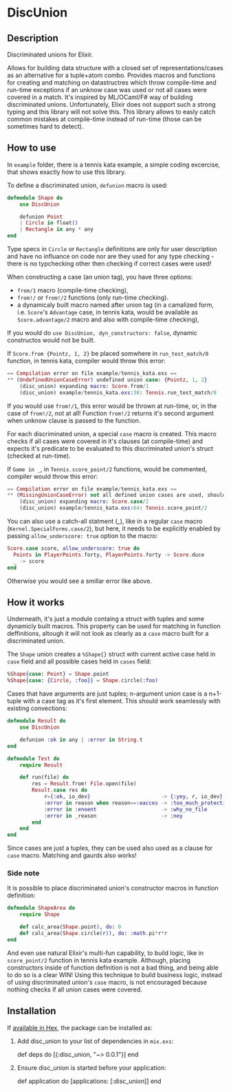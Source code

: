 # DiscUnion

## Description

Discriminated unions for Elixir.

Allows for building data structure with a closed set of representations/cases as an alternative for a tuple+atom combo.
Provides macros and functions for creating and matching on datastructres which throw compile-time and run-time
exceptions if an unknow case was used or not all cases were covered in a match. It's inspired by ML/OCaml/F# way of
building discriminated unions. Unfortunately, Elixir does not support such a strong typing and this library will not
solve this. This library allows to easly catch common mistakes at compile-time instead of run-time (those can be
sometimes hard to detect).

## How to use

In `example` folder, there is a tennis kata example, a simple coding excercise, that shows exactly how to use this
library.

To define a discriminated union, `defunion` macro is used:

``` elixir
defmodule Shape do
    use DiscUnion

    defunion Point
    | Circle in float()
    | Rectangle in any * any
end
```

Type specs in `Circle` or `Rectangle` definitions are only for user description and have no influance on code nor are
they used for any type checking - there is no typchecking other then checking if correct cases were used!

When constructing a case (an union tag), you have three options:

 * `from/1` macro (compile-time checking),
 * `from!/` or `from!/2` functions (only run-time checking).
 * a dynamicaly built macro named after union tag (in a camalized form, i.e. `Score`'s `Advantage` case, in tennis kata,
 would be available as `Score.advantage/2` macro and also with compile-time checking),

If you would do `use DiscUnion, dyn_constructors: false`, dynamic constructos would not be built.


If `Score.from {Pointz, 1, 2}` be placed somwhere in `run_test_match/0` function, in tennis kata, compiler would throw
this error:

``` elixir
== Compilation error on file example/tennis_kata.exs ==
** (UndefinedUnionCaseError) undefined union case: {Pointz, 1, 2}
    (disc_union) expanding macro: Score.from/1
    (disc_union) example/tennis_kata.exs:38: Tennis.run_test_match/0
```

If you would use `from!/1`, this error would be thrown at run-time, or, in the case of `from!/2`, not at all! Function
`from!/2` returns it's second argument when unknow clause is passed to the function.


For each discriminated union, a special `case` macro is created. This macro checks if all cases were covered in it's
clauses (at compile-time) and expects it's predicate to be evaluated to this discriminated union's struct (checked at
run-time).

If `Game in _`, in `Tennis.score_point/2` functions, would be commented, compiler would throw this error:

``` elixir
== Compilation error on file example/tennis_kata.exs ==
** (MissingUnionCaseError) not all defined union cases are used, should be all of: Points in "PlayerPoints" * "PlayerPoints", Advantage in "Player", Deuce, Game in "Player"
    (disc_union) expanding macro: Score.case/2
    (disc_union) example/tennis_kata.exs:64: Tennis.score_point/2

```

You can also use a catch-all statment (_), like in a regular `case` macro (`Kernel.SpecialForms.case/2`), but here, it
needs to be explicitly enabled by passing `allow_underscore: true` option to the macro:

``` elixir
Score.case score, allow_underscore: true do
  Points in PlayerPoints.forty, PlayerPoints.forty -> Score.duce
  _ -> score
end
```

Otherwise you would see a smillar error like above.


## How it works

Underneath, it's just a module containg a struct with tuples and some dynamicly built macros. This property can be used
for matching in function deffinitions, altough it will not look as clearly as a `case` macro built for a discriminated
union.


The `Shape` union creates a `%Shape{}` struct with current active case held in `case` field and all possible
cases held in `cases` field:

``` elixir
%Shape{case: Point} = Shape.point
%Shape{case: {Circle, :foo}} = Shape.circle(:foo)
```

Cases that have arguments are just tuples; n-argument union case is a n+1-tuple with a case tag as it's first element.
This should work seamlessly with existing convections:

``` elixir
defmodule Result do
    use DiscUnion

    defunion :ok in any | :error in String.t
end

defmodule Test do
    require Result

    def run(file) do
        res = Result.from! File.open(file)
        Result.case res do
            r={:ok, io_dev}                       -> {:yey, r, io_dev}
            :error in reason when reason==:eacces -> :too_much_protections
            :error in :enoent                     -> :why_no_file
            :error in _reason                     -> :ney
        end
    end
end
```
Since cases are just a tuples, they can be used also used as a clause for `case` macro. Matching and gaurds also works!

### Side note

It is possible to place discriminated union's constructor macros in function definition:

``` elixir
defmodule ShapeArea do
    require Shape

    def calc_area(Shape.point), do: 0
    def calc_area(Shape.circle(r)), do: :math.pi*r*r
end
```

And even use natural Elixir's multi-fun capability, to build logic, like in `score_point/2` function in tennis kata
example. Although, placing constructors inside of function definition is not a bad thing, and being able to do so is a
clear WIN! Using this technique to build business logic, instead of using discriminated union's `case` macro, is not
encouraged because nothing checks if all union cases were covered.


## Installation

If [available in Hex](https://hex.pm/docs/publish), the package can be installed as:

  1. Add disc_union to your list of dependencies in `mix.exs`:

        def deps do
          [{:disc_union, "~> 0.0.1"}]
        end

  2. Ensure disc_union is started before your application:

        def application do
          [applications: [:disc_union]]
        end
